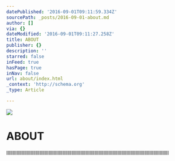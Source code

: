 ```yaml
---
datePublished: '2016-09-01T09:11:59.334Z'
sourcePath: _posts/2016-09-01-about.md
author: []
via: {}
dateModified: '2016-09-01T09:11:27.258Z'
title: ABOUT
publisher: {}
description: ''
starred: false
inFeed: true
hasPage: true
inNav: false
url: about/index.html
_context: 'http://schema.org'
_type: Article

---
```

![](https://the-grid-user-content.s3-us-west-2.amazonaws.com/60e39c06-2c66-4976-b696-f2390dfbad29.jpg)

# ABOUT

lllllllllllllllllllllllllllllllllllllllllllllllllllllllllllllllllllllllllllllllllllllllllllllllllllllllllllllllllllllllllllllll